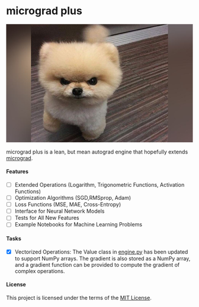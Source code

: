 # micrograd plus
![](/puppy/puppy.jpg)

micrograd plus is a lean, but mean autograd engine that hopefully extends [micrograd](https://github.com/karpathy/micrograd).

#### Features
* [ ] Extended Operations (Logarithm, Trigonometric Functions, Activation Functions)
* [ ] Optimization Algorithms (SGD,RMSprop, Adam)
* [ ] Loss Functions (MSE, MAE, Cross-Entropy)
* [ ] Interface for Neural Network Models
* [ ] Tests for All New Features
* [ ] Example Notebooks for Machine Learning Problems

#### Tasks
* [x] Vectorized Operations: The Value class in [engine.py](/microgradplus/engine.py) has been updated to support NumPy arrays. The gradient is also stored as a NumPy array, and a gradient function can be provided to compute the gradient of complex operations.
#### License
This project is licensed under the terms of the [MIT License](/LICENSE).